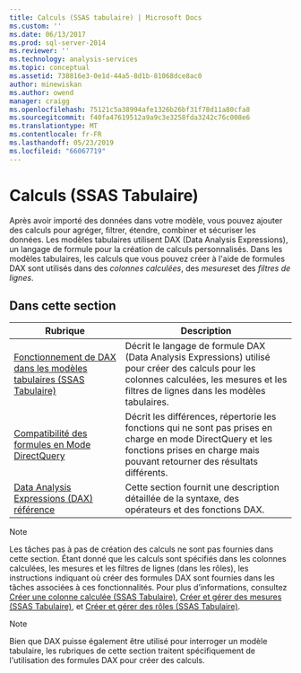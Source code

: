 ```yaml
---
title: Calculs (SSAS tabulaire) | Microsoft Docs
ms.custom: ''
ms.date: 06/13/2017
ms.prod: sql-server-2014
ms.reviewer: ''
ms.technology: analysis-services
ms.topic: conceptual
ms.assetid: 738816e3-0e1d-44a5-8d1b-81068dce8ac0
author: minewiskan
ms.author: owend
manager: craigg
ms.openlocfilehash: 75121c5a38994afe1326b26bf31f78d11a80cfa8
ms.sourcegitcommit: f40fa47619512a9a9c3e3258fda3242c76c008e6
ms.translationtype: MT
ms.contentlocale: fr-FR
ms.lasthandoff: 05/23/2019
ms.locfileid: "66067719"
---
```

# <a name="calculations-ssas-tabular"></a>Calculs (SSAS Tabulaire)
  Après avoir importé des données dans votre modèle, vous pouvez ajouter des calculs pour agréger, filtrer, étendre, combiner et sécuriser les données. Les modèles tabulaires utilisent DAX (Data Analysis Expressions), un langage de formule pour la création de calculs personnalisés. Dans les modèles tabulaires, les calculs que vous pouvez créer à l'aide de formules DAX sont utilisés dans des *colonnes calculées*, des *mesures*et des *filtres de lignes*.  
  
## <a name="in-this-section"></a>Dans cette section  
  
|Rubrique|Description|  
|-----------|-----------------|  
|[Fonctionnement de DAX dans les modèles tabulaires &#40;SSAS Tabulaire&#41;](understanding-dax-in-tabular-models-ssas-tabular.md)|Décrit le langage de formule DAX (Data Analysis Expressions) utilisé pour créer des calculs pour les colonnes calculées, les mesures et les filtres de lignes dans les modèles tabulaires.|  
|[Compatibilité des formules en Mode DirectQuery](../dax-formula-compatibility-in-directquery-mode-ssas-2014.md)|Décrit les différences, répertorie les fonctions qui ne sont pas prises en charge en mode DirectQuery et les fonctions prises en charge mais pouvant retourner des résultats différents.|  
|[Data Analysis Expressions &#40;DAX&#41; référence](https://msdn.microsoft.com/library/gg413422(v=sql.120).aspx)|Cette section fournit une description détaillée de la syntaxe, des opérateurs et des fonctions DAX.|  
  
> [!NOTE]  
>  Les tâches pas à pas de création des calculs ne sont pas fournies dans cette section. Étant donné que les calculs sont spécifiés dans les colonnes calculées, les mesures et les filtres de lignes (dans les rôles), les instructions indiquant où créer des formules DAX sont fournies dans les tâches associées à ces fonctionnalités. Pour plus d’informations, consultez [Créer une colonne calculée &#40;SSAS Tabulaire&#41;](ssas-calculated-columns-create-a-calculated-column.md), [Créer et gérer des mesures &#40;SSAS Tabulaire&#41;](measures-ssas-tabular.md), et [Créer et gérer des rôles &#40;SSAS Tabulaire&#41;](roles-ssas-tabular.md).  
  
> [!NOTE]  
>  Bien que DAX puisse également être utilisé pour interroger un modèle tabulaire, les rubriques de cette section traitent spécifiquement de l'utilisation des formules DAX pour créer des calculs.  
  
  
